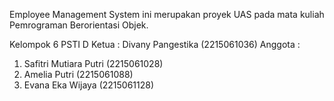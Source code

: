 Employee Management System ini merupakan proyek UAS pada mata kuliah Pemrograman Berorientasi Objek.

Kelompok 6 PSTI D
Ketua    : Divany Pangestika   (2215061036)
Anggota  : 
1. Safitri Mutiara Putri       (2215061028)
2. Amelia Putri                (2215061088)
3. Evana Eka Wijaya            (2215061128)
